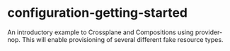 # configuration-getting-started
An introductory example to Crossplane and Compositions using provider-nop. This will enable provisioning of several different fake resource types.
